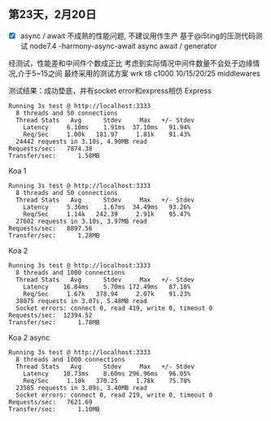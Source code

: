 ## 第23天，2月20日

- [x] async / await 不成熟的性能问题, 不建议用作生产
基于@i5ting的压测代码测试 node7.4 -harmony-async-await
async await / generator 

经测试，性能差和中间件个数成正比
考虑到实际情况中间件数量不会处于边缘情况,介于5~15之间
最终采用的测试方案
wrk t8 c1000 10/15/20/25 middlewares

测试结果：成功垫底，并有socket error和express相仿
Express
```
Running 3s test @ http://localhost:3333
  8 threads and 50 connections
  Thread Stats   Avg      Stdev     Max   +/- Stdev
    Latency     6.10ms    1.91ms  37.10ms   91.94%
    Req/Sec     1.00k   181.97     1.81k    91.43%
  24442 requests in 3.10s, 4.90MB read
Requests/sec:   7874.38
Transfer/sec:      1.58MB
```
Koa 1
```
Running 3s test @ http://localhost:3333
  8 threads and 50 connections
  Thread Stats   Avg      Stdev     Max   +/- Stdev
    Latency     5.36ms    1.67ms  34.49ms   93.26%
    Req/Sec     1.14k   242.39     2.91k    95.47%
  27602 requests in 3.10s, 3.97MB read
Requests/sec:   8897.56
Transfer/sec:      1.28MB
```
Koa 2
```
Running 3s test @ http://localhost:3333
  8 threads and 1000 connections
  Thread Stats   Avg      Stdev     Max   +/- Stdev
    Latency    16.84ms    5.70ms 172.49ms   87.18%
    Req/Sec     1.67k   378.94     2.07k    91.23%
  38075 requests in 3.07s, 5.48MB read
  Socket errors: connect 0, read 419, write 0, timeout 0
Requests/sec:  12394.52
Transfer/sec:      1.78MB
```
Koa 2 async
```
Running 3s test @ http://localhost:3333
  8 threads and 1000 connections
  Thread Stats   Avg      Stdev     Max   +/- Stdev
    Latency    10.73ms    8.60ms 296.96ms   96.05%
    Req/Sec     1.10k   370.25     1.78k    75.70%
  23585 requests in 3.09s, 3.40MB read
  Socket errors: connect 0, read 219, write 0, timeout 0
Requests/sec:   7621.69
Transfer/sec:      1.10MB
```